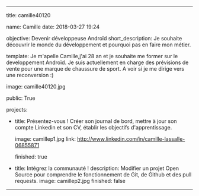 * * * * *

title: camille40120

name: Camille date: 2018-03-27 19:24

objective: Devenir développeuse Androïd short\_description: Je souhaite
découvrir le monde du développement et pourquoi pas en faire mon métier.

template: Je m'apelle Camille,j'ai 28 an et je souhaite me former sur le developpement Androïd.
Je suis actuellement en charge des prévisions de vente pour une marque de chaussure de sport. A voir
si je me dirige vers une reconversion :)

image: camille40120.jpg

public: True

projects: 
- title: Présentez-vous ! Créer son journal de bord, mettre à jour son compte
Linkedin et son CV, établir les objectifs d'apprentissage.

     image: camillep1.jpg
    link: http://www.linkedin.com/in/camille-lassalle-06855871

    finished: true

-   title: Intégrez la communauté ! description: Modifier un projet Open
    Source pour comprendre le fonctionnement de Git, de Github et des
    pull requests. 
	image: camillep2.jpg 
	finished: false

* * * * *
